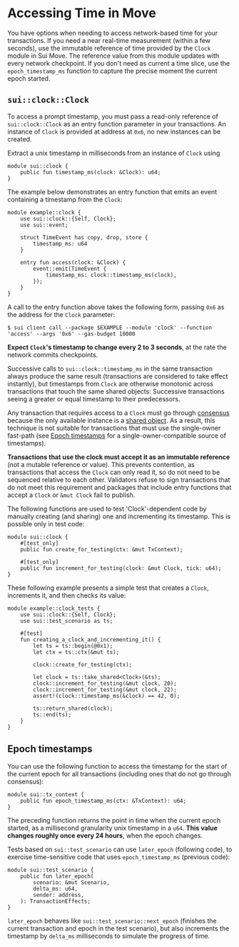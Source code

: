 # Accessing Time in Move

You have options when needing to access network-based time for your transactions. If you need a near real-time measurement (within a few seconds), use the immutable reference of time provided by the `Clock` module in Sui Move. The reference value from this module updates with every network checkpoint. If you don't need as current a time slice, use the `epoch_timestamp_ms` function to capture the precise moment the current epoch started.
## `sui::clock::Clock`

To access a prompt timestamp, you must pass a read-only reference of `sui::clock::Clock` as an entry function parameter in your transactions. An instance of `Clock` is provided at address at `0x6`, no new instances can be created.

Extract a unix timestamp in milliseconds from an instance of `Clock` using

```
module sui::clock {
    public fun timestamp_ms(clock: &Clock): u64;
}
```

The example below demonstrates an entry function that emits an event containing a timestamp from the `Clock`:

```
module example::clock {
    use sui::clock::{Self, Clock};
    use sui::event;

    struct TimeEvent has copy, drop, store { 
        timestamp_ms: u64
    }

    entry fun access(clock: &Clock) {
        event::emit(TimeEvent {
            timestamp_ms: clock::timestamp_ms(clock),
        });
    }
}
```

A call to the entry function above takes the following form, passing `0x6` as the address for the `Clock` parameter:

```
$ sui client call --package $EXAMPLE --module 'clock' --function 'access' --args '0x6' --gas-budget 10000
```

**Expect `Clock`'s timestamp to change every 2 to 3 seconds**, at the rate the network commits checkpoints.

Successive calls to `sui::clock::timestamp_ms` in the same transaction always produce the same result (transactions are considered to take effect instantly), but timestamps from `Clock` are otherwise monotonic across transactions that touch the same shared objects:  Successive transactions seeing a greater or equal timestamp to their predecessors.

Any transaction that requires access to a `Clock` must go through [consensus](/learn/architecture/consensus) because the only available instance is a [shared object](/learn/objects#shared). As a result, this technique is not suitable for transactions that must use the single-owner fast-path (see [Epoch timestamps](#epoch-timestamps) for a single-owner-compatible source of timestamps).

**Transactions that use the clock must accept it as an immutable reference** (not a mutable reference or value).  This prevents contention, as transactions that access the `Clock` can only read it, so do not need to be sequenced relative to each other.  Validators refuse to sign transactions that do not meet this requirement and packages that include entry functions that accept a `Clock` or `&mut Clock` fail to publish.

The following functions are used to test 'Clock'-dependent code by manually creating (and sharing) one and incrementing its timestamp. This is possible only in test code: 

```
module sui::clock {
    #[test_only]
    public fun create_for_testing(ctx: &mut TxContext);

    #[test_only]
    public fun increment_for_testing(clock: &mut Clock, tick: u64);
}
```

These following example presents a simple test that creates a `Clock`, increments it, and then checks its value:

```
module example::clock_tests {
    use sui::clock::{Self, Clock};
    use sui::test_scenario as ts;

    #[test]
    fun creating_a_clock_and_incrementing_it() {
        let ts = ts::begin(@0x1);
        let ctx = ts::ctx(&mut ts);

        clock::create_for_testing(ctx);

        let clock = ts::take_shared<Clock>(&ts);
        clock::increment_for_testing(&mut clock, 20);
        clock::increment_for_testing(&mut clock, 22);
        assert!(clock::timestamp_ms(&clock) == 42, 0);

        ts::return_shared(clock);
        ts::end(ts);
    }
}

```

## Epoch timestamps

You can use the following function to access the timestamp for the start of the current epoch for all transactions (including ones that do not go through consensus):

```
module sui::tx_context {
    public fun epoch_timestamp_ms(ctx: &TxContext): u64;
}
```

The preceding function returns the point in time when the current epoch started, as a millisecond granularity unix timestamp in a `u64`.  **This value changes roughly once every 24 hours**, when the epoch changes.

Tests based on `sui::test_scenario` can use `later_epoch` (following code), to exercise time-sensitive code that uses `epoch_timestamp_ms` (previous code):

```
module sui::test_scenario {
    public fun later_epoch(
        scenario: &mut Scenario,
        delta_ms: u64,
        sender: address,
    ): TransactionEffects;
}
```

`later_epoch` behaves like `sui::test_scenario::next_epoch` (finishes the current transaction and epoch in the test scenario), but also increments the timestamp by `delta_ms` milliseconds to simulate the progress of time.
